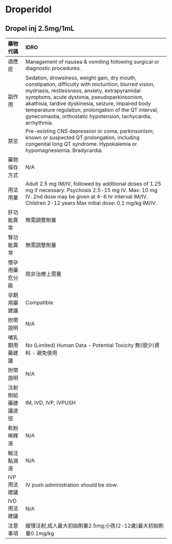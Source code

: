 # Droperidol

## Dropel inj 2.5mg/1mL

| 藥物代碼 | IDRO |
| :--- | :--- |
| 適應症 | Management of nausea & vomiting following surgical or diagnostic procedures. |
| 副作用 | Sedation, drowsiness, weight gain, dry mouth, constipation, difficulty with micturition, blurred vision, mydriasis, restlessness, anxiety, extrapyramidal symptoms, acute dystonia, pseudoparkinsonism, akathisia, tardive dyskinesia, seizure, impaired body temperature regulation, prolongation of the QT interval, gynecomastia, orthostatic hypotension, tachycardia, arrhythmia. |
| 禁忌 | Pre-existing CNS depression or coma, parkinsonism; known or suspected QT prolongation, including congenital long QT syndrome. Hypokalemia or hypomagnesiemia. Bradycardia. |
| 藥物保存方式 | N/A |
| 用法用量 | Adult 2.5 mg IM/IV, followed by additional doses of 1.25 mg if necessary. Psychosis 2.5-15 mg IV. Max: 10 mg IV. 2nd dose may be given at 4-6 hr interval IM/IV. Children 2-12 years Max initial dose: 0.1 mg/kg IM/IV. |
| 肝功能異常 | 無需調整劑量 |
| 腎功能異常 | 無需調整劑量 |
| 懷孕用藥危分級 | 除非治療上需要 |
| 孕期用藥建議 | Compatible |
| 附帶說明 | N/A |
| 哺乳期用藥建議 | No \(Limited\) Human Data - Potential Toxicity 無\(很少\)資料 - 避免使用 |
| 附帶說明 | N/A |
| 注射劑給藥建議途徑 | IM, IVD, IVP, IVPUSH |
| 乾粉稀釋液 | N/A |
| 輸注點滴液 | N/A |
| IVP 用法建議 | IV push administration should be slow. |
| IVD 用法建議 | N/A |
| 注意事項 | 緩慢注射,成人最大初始劑量2.5mg;小孩\(2-12歲\)最大初始劑量0.1mg/kg |

